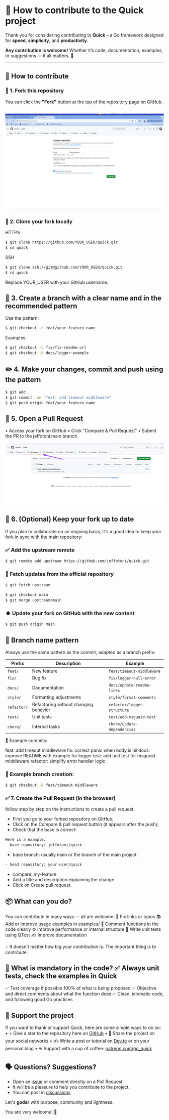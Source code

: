 # 🤝 How to contribute to the Quick project

Thank you for considering contributing to **Quick** – a Go framework designed for **speed**, **simplicity**, and **productivity**.

**Any contribution is welcome!** Whether it’s code, documentation, examples, or suggestions — it all matters. 💚

---

## 🚀 How to contribute

### 🔧 1. Fork this repository

You can click the **"Fork"** button at the top of the repository page on GitHub.

![ForkImage](./fork.png)
---

### 🌱 2. Clone your fork locally

HTTPS
```bash
$ git clone https://github.com/YOUR_USER/quick.git
$ cd quick
```
SSH
```bash
$ git clone ssh://git@github.com/YOUR_USER/quick.git
$ cd quick
```

Replace YOUR_USER with your GitHub username.

## 🌿 3. Create a branch with a clear name and in the recommended pattern

Use the pattern:

```bash
$ git checkout -b feat/your-feature-name
```

Examples:

```bash
$ git checkout -b fix/fix-readme-url
$ git checkout -b docs/logger-example
```

## ✏️ 4. Make your changes, commit and push using the pattern

```bash
$ git add . 
$ git commit -am "feat: add timeout middleware"
$ git push origin feat/your-feature-name
```

## 🔁 5. Open a Pull Request

• Access your fork on GitHub
• Click “Compare & Pull Request”
• Submit the PR to the jeffotoni:main branch

![PullRequest](./pullrequest.png)

## 🔄 6. (Optional) Keep your fork up to date

If you plan to collaborate on an ongoing basis, it's a good idea to keep your fork in sync with the main repository:

### ✅ Add the upstream remote

```bash
$ git remote add upstream https://github.com/jeffotoni/quick.git
```

### 🔄 Fetch updates from the official repository

```bash
$ git fetch upstream
```

```bash
$ git checkout main
$ git merge upstream/main
```

### ⬆️ Update your fork on GitHub with the new content

```bash
$ git push origin main

```

## 🌱 Branch name pattern

Always use the same pattern as the commit, adapted as a branch prefix:

| Prefix | Description | Example |
|---------------|----------------------------------------|------------------------------------|
| `feat/` | New feature | `feat/timeout-middleware` |
| `fix/` | Bug fix | `fix/logger-null-error` |
| `docs/` | Documentation | `docs/update-readme-links` |
| `style/` | Formatting adjustments | `style/format-comments` |
| `refactor/` | Refactoring without changing behavior | `refactor/logger-structure` |
| `test/` | Unit tests | `test/add-msguuid-test` |
| `chore/` | Internal tasks | `chore/update-dependencies` |

📌 Example commits:

feat: add timeout middleware
fix: correct panic when body is nil
docs: improve README with example for logger
test: add unit test for msguuid middleware
refactor: simplify error handler logic

### 📌 Example branch creation:

```bash
$ git checkout -b feat/timeout-middleware
```
### ✅ 7. Create the Pull Request (in the browser)
follow step by step on the  instructions to create a pull request
 - First you go to your forked repository on GitHub;
 - Click on the Compare & pull request button (it appears after the push);
 - Check that the base is correct:
 ```bash
 Here is a example:
   base repository: jeffotoni/quick
 ```
 - base branch: usually main or the branch of the main project.
 ```bash
 - head repository: your-user/quick
 ```
 - compare: my-feature
 - Add a title and description explaining the change.
 - Click on Create pull request.

## 📦 What can you do?

You can contribute in many ways — all are welcome:
🐞 Fix links or typos
📚 Add or improve usage examples in examples/
💬 Comment functions in the code clearly
⚙️ Improve performance or internal structure
🧪 Write unit tests using QTest
✍️ Improve documentation

💡 It doesn't matter how big your contribution is. The important thing is to contribute.

## 🧪 What is mandatory in the code? ✅ Always unit tests, check the examples in Quick
✅ Test coverage if possible 100% of what is being proposed
✅ Objective and direct comments about what the function does
✅ Clean, idiomatic code, and following good Go practices

## 💚 Support the project

If you want to thank or support Quick, here are some simple ways to do so:
• ⭐ Give a star to the repository here on [GitHub](https://github.com/jeffotoni/quick)
• 📢 Share the project on your social networks
• ✍️ Write a post or tutorial on [Dev.to](https://dev.to) or on your personal blog
• ☕ Support with a cup of coffee: [patreon.com/go_quick](https://patreon.com/go_quick)

## 🗣️ Questions? Suggestions?

- Open an [issue](https://github.com/jeffotoni/quick/issues) or comment directly on a Pull Request.
- It will be a pleasure to help you contribute to the project.
- You can post in [discussions](https://github.com/jeffotoni/quick/discussions)

Let's **godar** with purpose, community and lightness.

You are very welcome! 🚀